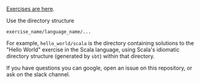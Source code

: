 [Exercises are here](../exercises.md).

Use the directory structure

```
exercise_name/language_name/...
```

For example, `hello_world/scala` is the directory containing solutions to the "Hello World" exercise in the Scala language, using Scala's idiomatic directory structure (generated by `sbt`) within that directory.

If you have questions you can google, open an issue on this repository, or ask on the slack channel.